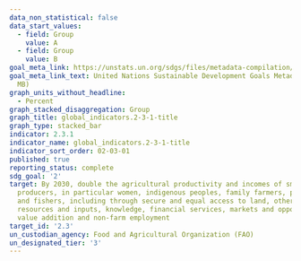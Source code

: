```yaml
---
data_non_statistical: false
data_start_values:
  - field: Group
    value: A
  - field: Group
    value: B
goal_meta_link: https://unstats.un.org/sdgs/files/metadata-compilation/Metadata-Goal-2.pdf
goal_meta_link_text: United Nations Sustainable Development Goals Metadata (PDF 4.0
  MB)
graph_units_without_headline:
  - Percent
graph_stacked_disaggregation: Group
graph_title: global_indicators.2-3-1-title
graph_type: stacked_bar
indicator: 2.3.1
indicator_name: global_indicators.2-3-1-title
indicator_sort_order: 02-03-01
published: true
reporting_status: complete
sdg_goal: '2'
target: By 2030, double the agricultural productivity and incomes of small-scale food
  producers, in particular women, indigenous peoples, family farmers, pastoralists
  and fishers, including through secure and equal access to land, other productive
  resources and inputs, knowledge, financial services, markets and opportunities for
  value addition and non-farm employment
target_id: '2.3'
un_custodian_agency: Food and Agricultural Organization (FAO)
un_designated_tier: '3'
---
```

